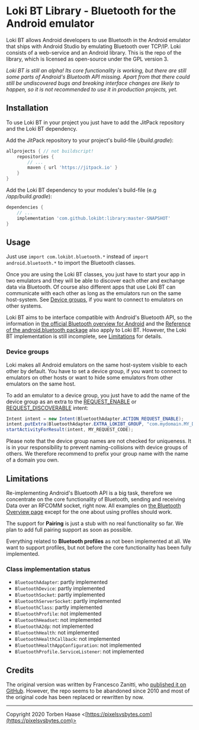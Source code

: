 # Loki BT Library - Bluetooth for the Android emulator

Loki BT allows Android developers to use Bluetooth in the Android emulator that ships with Android Studio by emulating Bluetooth over TCP/IP. Loki consists of a web-service and an Android library. This is the repo of the library, which is licensed as open-source under the GPL version 3.

*Loki BT is still an alpha! Its core functionality is working, but there are still some parts of Android's Bluetooth API missing. Apart from that there could still be undiscovered bugs and breaking interface changes are likely to happen, so it is not recommended to use it in production projects, yet.*

## Installation

To use Loki BT in your project you just have to add the JitPack repository and the Loki BT dependency.

Add the JitPack repository to your project's build-file (*/build.gradle*):

```gradle
allprojects { // not buildscript!
    repositories {
        // ...
        maven { url 'https://jitpack.io' }
    }
}
```

Add the Loki BT dependency to your modules's build-file (e.g */app/build.gradle*):

```gradle
dependencies {
    // ...
    implementation 'com.github.lokibt:library:master-SNAPSHOT'
}
```
## Usage

Just use `import com.lokibt.bluetooth.*` instead of `import android.bluetooth.*` to import the Bluetooth classes.

Once you are using the Loki BT classes, you just have to start your app in two emulators and they will be able to discover each other and exchange data via Bluetooth. Of course also different apps that use Loki BT can communicate with each other as long as the emulators run on the same host-system. See [Device groups](#device-groups), if you want to connect to emulators on other systems.

Loki BT aims to be interface compatible with Android's Bluetooth API, so the information in [the official Bluetooth overview for Android](https://developer.android.com/guide/topics/connectivity/bluetooth) and the [Reference of the android.bluetooth package](https://developer.android.com/reference/android/bluetooth/package-summary) also apply to Loki BT. However, the Loki BT implementation is still incomplete, see [Limitations](#limitations) for details.

### Device groups

Loki makes all Android emulators on the same host-system visible to each other by default. You have to set a device group, if you want to connect to emulators on other hosts or want to hide some emulators from other emulators on the same host.

To add an emulator to a device group, you just have to add the name of the device group as an extra to the [REQUEST_ENABLE](https://developer.android.com/reference/android/bluetooth/BluetoothAdapter#ACTION_REQUEST_ENABLE) or [REQUEST_DISCOVERABLE](https://developer.android.com/reference/android/bluetooth/BluetoothAdapter#ACTION_REQUEST_DISCOVERABLE) intent:

```Java
Intent intent = new Intent(BluetoothAdapter.ACTION_REQUEST_ENABLE);
intent.putExtra(BluetoothAdapter.EXTRA_LOKIBT_GROUP, "com.mydomain.MY_DEVICE_GROUP_NAME");
startActivityForResult(intent, MY_REQUEST_CODE);
```
Please note that the device group names are not checked for uniqueness. It is in your responsibility to prevent naming-collisions with device groups of others. We therefore recommend to prefix your group name with the name of a domain you own.

## Limitations

Re-implementing Android's Bluetooth API is a big task, therefore we concentrate on the core functionality of Bluetooth, sending and receiving Data over an RFCOMM socket, right now. All examples on [the Bluetooth Overview page](https://developer.android.com/guide/topics/connectivity/bluetooth) except for the one about using profiles should work.

The support for **Pairing** is just a stub with no real functionality so far. We plan to add full pairing support as soon as possible.

Everything related to **Bluetooth profiles** as not been implemented at all. We want to support profiles, but not before the core functionality has been fully implemented.

### Class implementation status

* `BluetoothAdapter`: partly implemented
* `BluetoothDevice`: partly implemented
* `BluetoothSocket`: partly implemented
* `BluetoothServerSocket`: partly implemented
* `BluetoothClass`: partly implemented
* `BluetoothProfile`: not implemented
* `BluetoothHeadset`: not implemented
* `BluetoothA2dp`: not implemented
* `BluetoothHealth`: not implemented
* `BluetoothHealthCallback`: not implemented
* `BluetoothHealthAppConfiguration`: not implemented
* `BluetoothProfile.ServiceListener`: not implemented

## Credits

The original version was written by Francesco Zanitti, who [published it on GitHub](https://github.com/cheng81/Android-Bluetooth-Simulator/). However, the repo seems to be abandoned since 2010 and most of the original code has been replaced or rewritten by now.

----

Copyright 2020 Torben Haase \<[https://pixelsvsbytes.com](https://pixelsvsbytes.com)>
